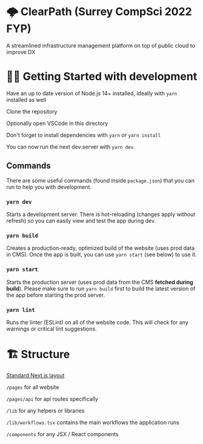 # 🌩️ ClearPath (Surrey CompSci 2022 FYP)

A streamlined infrastructure management platform on top of public cloud to improve DX

# 👩‍💻 Getting Started with development

Have an up to date version of Node.js 14+ installed, ideally with `yarn` installed as well

Clone the repository

Optionally open VSCode in this directory

Don't forget to install dependencies with `yarn` or `yarn install`

You can now run the next dev server with `yarn dev`.

## Commands
There are some useful commands (found inside `package.json`) that you can run to help you with development.

### `yarn dev`
Starts a development server. There is hot-reloading (changes apply without refresh) so you can easily view and test the app during dev. 

### `yarn build`
Creates a production-ready, optimized build of the website (uses prod data in CMS). Once the app is built, you can use `yarn start` (see below) to use it.

### `yarn start`
Starts the production server (uses prod data from the CMS **fetched during build**). Please make sure to run `yarn build` first to build the latest version of the app before starting the prod server.

### `yarn lint`
Runs the linter (ESLint) on all of the website code. This will check for any warnings or critical lint suggestions.

# 🏗️ Structure
[Standard Next.js layout](https://nextjs.org/docs/getting-started)

`/pages` for all website

`/pages/api` for api routes specifically

`/lib` for any helpers or libraries

`/lib/workflows.tsx` contains the main workflows the application runs

`/components` for any JSX / React components
